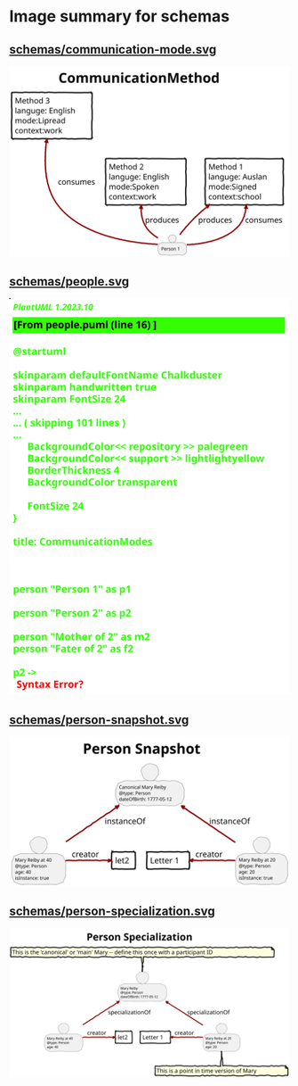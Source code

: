 # Image summary for schemas

## [schemas/communication-mode.svg](./communication-mode.svg)



<img src="communication-mode.svg">

## [schemas/people.svg](./people.svg)



<img src="people.svg">

## [schemas/person-snapshot.svg](./person-snapshot.svg)



<img src="person-snapshot.svg">

## [schemas/person-specialization.svg](./person-specialization.svg)



<img src="person-specialization.svg">

